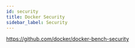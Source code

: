 ```yaml
---
id: security
title: Docker Security
sidebar_label: Security
---
```



https://github.com/docker/docker-bench-security